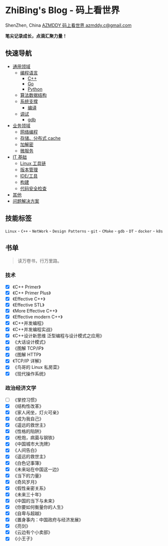 # ZhiBing's Blog - 码上看世界

<span class="iconfont icon-didian"> ShenZhen, China</span>
<a href="https://github.com/AZMDDY/azmddy.github.io">
<span class="iconfont icon-github1"> AZMDDY</span>
</a>
<a href="https://blog.csdn.net/qq_34347375">
<span class="iconfont icon-csdn">码上看世界</span>
</a>
<a href="mailto:azmddy.c@gmail.com">
<span class="iconfont icon-youxiang">azmddy.c@gmail.com</span>
</a>

**笔尖记录成长，点滴汇聚力量！**

## 快速导航

- [通用领域](http://azmddy.top/article/%E9%80%9A%E7%94%A8%E9%A2%86%E5%9F%9F/)
  - [编程语言](http://azmddy.top/article/%E9%80%9A%E7%94%A8%E9%A2%86%E5%9F%9F/%E7%BC%96%E7%A8%8B%E8%AF%AD%E8%A8%80/)
    - [C++](http://azmddy.top/article/%E9%80%9A%E7%94%A8%E9%A2%86%E5%9F%9F/%E7%BC%96%E7%A8%8B%E8%AF%AD%E8%A8%80/C++/)
    - [Go](http://azmddy.top/article/%E9%80%9A%E7%94%A8%E9%A2%86%E5%9F%9F/%E7%BC%96%E7%A8%8B%E8%AF%AD%E8%A8%80/Go/)
    - [Python](http://azmddy.top/article/%E9%80%9A%E7%94%A8%E9%A2%86%E5%9F%9F/%E7%BC%96%E7%A8%8B%E8%AF%AD%E8%A8%80/Python/)
  - [算法数据结构](http://azmddy.top/article/%E9%80%9A%E7%94%A8%E9%A2%86%E5%9F%9F/%E7%AE%97%E6%B3%95%E4%B8%8E%E6%95%B0%E6%8D%AE%E7%BB%93%E6%9E%84/)
  - [系统支撑](http://azmddy.top/article/%E9%80%9A%E7%94%A8%E9%A2%86%E5%9F%9F/%E7%B3%BB%E7%BB%9F%E6%94%AF%E6%92%91/)
    - [编译](http://azmddy.top/article/%E9%80%9A%E7%94%A8%E9%A2%86%E5%9F%9F/%E7%B3%BB%E7%BB%9F%E6%94%AF%E6%92%91/%E7%BC%96%E8%AF%91/)
  - [调试](http://azmddy.top/article/%E9%80%9A%E7%94%A8%E9%A2%86%E5%9F%9F/%E8%B0%83%E8%AF%95/)
    - [gdb](http://azmddy.top/article/%E9%80%9A%E7%94%A8%E9%A2%86%E5%9F%9F/%E8%B0%83%E8%AF%95/gdb/)
- [业务领域](http://azmddy.top/article/%E4%B8%9A%E5%8A%A1%E9%A2%86%E5%9F%9F/)
  - [网络编程](http://azmddy.top/article/%E4%B8%9A%E5%8A%A1%E9%A2%86%E5%9F%9F/%E7%BD%91%E7%BB%9C%E7%BC%96%E7%A8%8B/)
  - [存储、分布式 cache](http://azmddy.top/article/%E4%B8%9A%E5%8A%A1%E9%A2%86%E5%9F%9F/%E5%AD%98%E5%82%A8%E3%80%81%E5%88%86%E5%B8%83%E5%BC%8Fcache/)
  - [加解密](http://azmddy.top/article/%E4%B8%9A%E5%8A%A1%E9%A2%86%E5%9F%9F/%E5%8A%A0%E8%A7%A3%E5%AF%86/)
  - [微服务](http://azmddy.top/article/%E4%B8%9A%E5%8A%A1%E9%A2%86%E5%9F%9F/%E5%BE%AE%E6%9C%8D%E5%8A%A1/)
- [IT 基础](http://azmddy.top/article/IT%E5%9F%BA%E7%A1%80/)
  - [Linux 工具链](http://azmddy.top/article/IT%E5%9F%BA%E7%A1%80/Linux%E5%B7%A5%E5%85%B7%E9%93%BE/)
  - [版本管理](http://azmddy.top/article/IT%E5%9F%BA%E7%A1%80/%E7%89%88%E6%9C%AC%E7%AE%A1%E7%90%86/)
  - [IDE/工具](http://azmddy.top/article/IT%E5%9F%BA%E7%A1%80/IDE%E5%8F%8A%E5%B7%A5%E5%85%B7/)
  - [构建](http://azmddy.top/article/IT%E5%9F%BA%E7%A1%80/%E6%9E%84%E5%BB%BA/)
  - [代码安全检查](http://azmddy.top/article/IT%E5%9F%BA%E7%A1%80/%E4%BB%A3%E7%A0%81%E5%AE%89%E5%85%A8%E6%A3%80%E6%9F%A5/)
- [其他](http://azmddy.top/article/%E5%85%B6%E4%BB%96/)
- [问题解决方案](http://azmddy.top/article/%E9%97%AE%E9%A2%98%E8%A7%A3%E5%86%B3%E6%96%B9%E6%A1%88/)

## 技能标签

`Linux` - `C++` - `NetWork` - `Design Patterns` - `git` - `CMake` - `gdb` - `DT` - `docker` - `k8s`

## 书单

> 读万卷书，行万里路。

### 技术

- [x] 《C++ Primer》
- [x] 《C++ Primer Plus》
- [x] 《Effective C++》
- [x] 《Effective STL》
- [x] 《More Effective C++》
- [x] 《Effective modern C++》
- [x] 《C++并发编程》
- [x] 《C++并发编程实战》
- [x] 《C++设计新思维 泛型编程与设计模式之应用》
- [x] 《大话设计模式》
- [x] 《图解 TCP/IP》
- [x] 《图解 HTTP》
- [x] 《TCP/IP 详解》
- [x] 《鸟哥的 Linux 私房菜》
- [x] 《现代操作系统》

### 政治经济文学

- [ ] 《掌控习惯》
- [x] 《结构性改革》
- [x] 《家人闲坐，灯火可亲》
- [x] 《成为我自己》
- [x] 《遥远的救世主》
- [x] 《性格的陷阱》
- [x] 《枪炮，病菌与钢铁》
- [x] 《中国城市大洗牌》
- [x] 《人间告白》
- [x] 《遥远的救世主》
- [x] 《白色记事簿》
- [x] 《未来站在中国这一边》
- [x] 《当下的力量》
- [x] 《奇风岁月》
- [x] 《假性亲密关系》
- [x] 《未来三十年》
- [x] 《中国的当下与未来》
- [x] 《你要如何衡量你的人生》
- [x] 《自卑与超越》
- [x] 《置身事内：中国政府与经济发展》
- [x] 《亮剑》
- [x] 《云边有个小卖部》
- [x] 《小王子》
